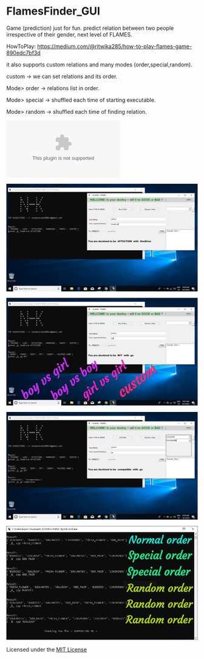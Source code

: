 # FlamesFinder_GUI
Game (prediction) just for fun.
predict relation between two people irrespective of their gender,
next level of FLAMES.

HowToPlay: https://medium.com/@ritwika285/how-to-play-flames-game-890edc7bf3d

it also supports custom relations and many modes (order,special,random).

custom -> we can set relations and its order.

Mode> order -> relations list in order.

Mode> special -> shuffled each time of starting executable.

Mode> random -> shuffled each time of finding relation.

![windows executable](flamesfinder_v0.0.exe)

![ScreenShot](ScreenShots/ScreenShot.png)

![OtherLists](ScreenShots/OtherLists.png)

![CustomList](ScreenShots/CustomList.png)

![Modes](ScreenShots/Modes.png)

Licensed under the [MIT License](LICENSE.md)
